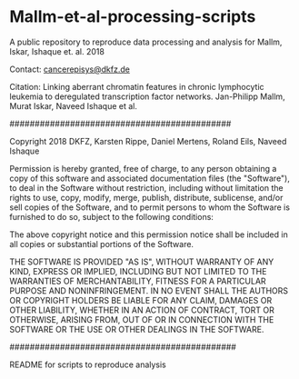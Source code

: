 # Mallm-et-al-processing-scripts

A public repository to reproduce data processing and analysis for Mallm, Iskar, Ishaque et. al. 2018

Contact: cancerepisys@dkfz.de

Citation: Linking aberrant chromatin features in chronic lymphocytic leukemia to deregulated transcription factor networks. Jan-Philipp Mallm, Murat Iskar, Naveed Ishaque et al.

############################################

Copyright 2018 DKFZ, Karsten Rippe, Daniel Mertens, Roland Eils, Naveed Ishaque

Permission is hereby granted, free of charge, to any person obtaining a copy of this software and associated documentation files (the "Software"), to deal in the Software without restriction, including without limitation the rights to use, copy, modify, merge, publish, distribute, sublicense, and/or sell copies of the Software, and to permit persons to whom the Software is furnished to do so, subject to the following conditions:

The above copyright notice and this permission notice shall be included in all copies or substantial portions of the Software.

THE SOFTWARE IS PROVIDED "AS IS", WITHOUT WARRANTY OF ANY KIND, EXPRESS OR IMPLIED, INCLUDING BUT NOT LIMITED TO THE WARRANTIES OF MERCHANTABILITY, FITNESS FOR A PARTICULAR PURPOSE AND NONINFRINGEMENT. IN NO EVENT SHALL THE AUTHORS OR COPYRIGHT HOLDERS BE LIABLE FOR ANY CLAIM, DAMAGES OR OTHER LIABILITY, WHETHER IN AN ACTION OF CONTRACT, TORT OR OTHERWISE, ARISING FROM, OUT OF OR IN CONNECTION WITH THE SOFTWARE OR THE USE OR OTHER DEALINGS IN THE SOFTWARE.

#############################################

README for scripts to reproduce analysis
